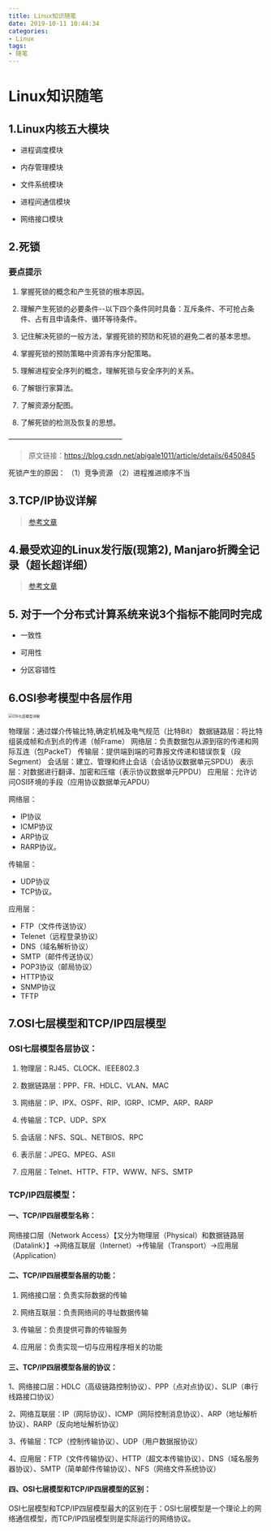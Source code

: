 ```yaml
---
title: Linux知识随笔
date: 2019-10-11 10:44:34
categories:
- Linux
tags:
- 随笔
---
```


# Linux知识随笔

## 1.Linux内核五大模块

- 进程调度模块

- 内存管理模块

- 文件系统模块

- 进程间通信模块

- 网络接口模块

  <!-- more -->

## 2.死锁

### 要点提示

1. 掌握死锁的概念和产生死锁的根本原因。

2.  理解产生死锁的必要条件--以下四个条件同时具备：互斥条件、不可抢占条件、占有且申请条件、循环等待条件。

3.  记住解决死锁的一般方法，掌握死锁的预防和死锁的避免二者的基本思想。

4.  掌握死锁的预防策略中资源有序分配策略。

5.  理解进程安全序列的概念，理解死锁与安全序列的关系。

6.  了解银行家算法。

7.  了解资源分配图。

8.  了解死锁的检测及恢复的思想。

   ————————————————

   > 原文链接：https://blog.csdn.net/abigale1011/article/details/6450845

死锁产生的原因：
（1）竞争资源
（2）进程推进顺序不当

## 3.TCP/IP协议详解

> [参考文章](https://zhuanlan.zhihu.com/p/33889997)

## 4.最受欢迎的Linux发行版(现第2), Manjaro折腾全记录（超长超详细）

> [参考文章](https://cloud.tencent.com/developer/article/1390999)

## 5. 对于一个分布式计算系统来说3个指标不能同时完成

- 一致性

- 可用性
- 分区容错性

## 6.OSI参考模型中各层作用

<img src="/Users/sky/Desktop/OSI七层模型详解.gif" alt="OSI七层模型详解" style="zoom:50%;" />

物理层：通过媒介传输比特,确定机械及电气规范（比特Bit）
数据链路层：将比特组装成帧和点到点的传递（帧Frame）
网络层：负责数据包从源到宿的传递和网际互连（包PackeT）
传输层：提供端到端的可靠报文传递和错误恢复（段Segment）
会话层：建立、管理和终止会话（会话协议数据单元SPDU）
表示层：对数据进行翻译、加密和压缩（表示协议数据单元PPDU）
应用层：允许访问OSI环境的手段（应用协议数据单元APDU）



网络层：

- IP协议
- ICMP协议
- ARP协议
- RARP协议。 

传输层：

- UDP协议
- TCP协议。

应用层：

- FTP（文件传送协议）
- Telenet（远程登录协议）
- DNS（域名解析协议）
- SMTP（邮件传送协议）
- POP3协议（邮局协议）
- HTTP协议
- SNMP协议
- TFTP

## 7.OSI七层模型和TCP/IP四层模型

### OSI七层模型各层协议：

1. 物理层：RJ45、CLOCK、IEEE802.3

2. 数据链路层：PPP、FR、HDLC、VLAN、MAC

3. 网络层：IP、IPX、OSPF、RIP、IGRP、ICMP、ARP、RARP

4. 传输层：TCP、UDP、SPX

5. 会话层：NFS、SQL、NETBIOS、RPC

6. 表示层：JPEG、MPEG、ASII

7. 应用层：Telnet、HTTP、FTP、WWW、NFS、SMTP

### TCP/IP四层模型：

#### 一、TCP/IP四层模型名称：

网络接口层（Network Access）【又分为物理层（Physical）和数据链路层（Datalink）】→网络互联层（Internet）→传输层（Transport）→应用层（Application）

#### 二、TCP/IP四层模型各层的功能：

1.  网络接口层：负责实际数据的传输

2. 网络互联层：负责网络间的寻址数据传输

3. 传输层：负责提供可靠的传输服务

4. 应用层：负责实现一切与应用程序相关的功能

#### 三、TCP/IP四层模型各层的协议：

1、网络接口层：HDLC（高级链路控制协议）、PPP（点对点协议）、SLIP（串行线路接口协议）

2、网络互联层：IP（网际协议）、ICMP（网际控制消息协议）、ARP（地址解析协议）、RARP（反向地址解析协议）

3、传输层：TCP（控制传输协议）、UDP（用户数据报协议）

4、应用层：FTP（文件传输协议）、HTTP（超文本传输协议）、DNS（域名服务器协议）、SMTP（简单邮件传输协议）、NFS（网络文件系统协议）

#### 四、OSI七层模型和TCP/IP四层模型的区别：

OSI七层模型和TCP/IP四层模型最大的区别在于：OSI七层模型是一个理论上的网络通信模型，而TCP/IP四层模型则是实际运行的网络协议。
